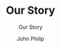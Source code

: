 ---
title: Our Story

subtitle: Our Story

description: Our Story

alt: Our Story

category: story

author: John Philip

excerpt: Our Story

imgurl: https://images.unsplash.com/photo-1681158705479-075bb1c38a31?ixlib=rb-4.0.3&ixid=MnwxMjA3fDB8MHxwaG90by1wYWdlfHx8fGVufDB8fHx8&auto=format&fit=crop&w=2532&q=80

tags: ["VueJS"]

createdAt: 05-06-2023

attribution: Photo by Ben R. on Unsplash
---